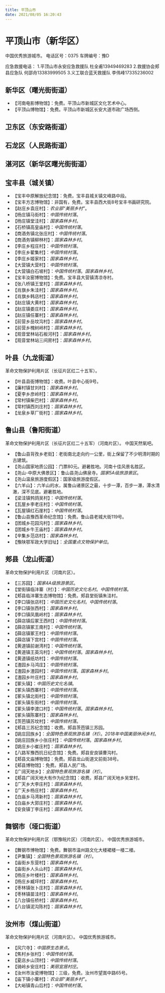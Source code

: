 ```yaml
---
title: 平顶山市
date: 2021/08/05 16:20:43
---
```


# 平顶山市（新华区）
中国优秀旅游城市。
电话区号：0375
车牌编号：豫D

应急救援电话：
1.平顶山市永安应急救援队 杜全甫13949469283
2.救援协会郏县应急队 何邵舟13383999505
3.义工联合蓝天救援队 李伟峰17335236002

## 新华区（曙光街街道）
* 【河南电影博物馆】：免费。平顶山市新城区文化艺术中心。
* 【平顶山博物馆】：免费。平顶山市新城区长安大道市政广场西侧。
## 卫东区（东安路街道）
## 石龙区（人民路街道）
## 湛河区（新华区曙光街街道）
## 宝丰县（城关镇）
* 【宝丰中原解放纪念馆】：免费。宝丰县城关镇文峰路中段。
* 【宝丰方志博物馆】：非国有，免费。宝丰县西大街8号宝丰书画研究院。
* 【赵庄乡袁庄村】：*农业部“美丽乡村”*。
* 【杨庄镇马街村】：*中国传统村落*。
* 【杨庄镇堂洼村】：*国家森林乡村*。
* 【石桥镇高皇庙村】：*中国传统村落*。
* 【商酒务镇北张庄村】：*中国传统村落*。
* 【商酒务镇柳林村】：*国家森林乡村*。
* 【李庄乡程庄村】：*中国传统村落*。
* 【李庄乡翟集村】：*中国传统村落*。
* 【李庄乡姬家村】：*国家森林乡村*。
* 【大营镇大营村】：*中国传统村落*。
* 【大营镇白石坡村】：*中国传统村落*。*国家森林乡村*。
* 【宝丰汝窑博物馆】：免费。宝丰县大营镇清凉寺村。
* 【张八桥镇王堂村】：*国家森林乡村*。
* 【肖旗乡朱洼村】：*国家森林乡村*。
* 【肖旗乡韩店村】：*国家森林乡村*。
* 【赵庄镇大黄村】：*国家森林乡村*。
* 【赵庄镇娄庄村】：*国家森林乡村*。
* 【赵庄镇任寨村】：*国家森林乡村*。
* 【前营乡岳坟沟村】：*国家森林乡村*。
* 【前营乡槐树岭村】：*国家森林乡村*。
* 【观音堂林站石板河村】：*国家森林乡村*。
* 【观音堂林站三间房村】：*国家森林乡村*。
## 叶县（九龙街道）
革命文物保护利用片区（长征片区红二十五军）。
* 【叶县县衙博物馆】：收费。叶县中心街9号。
* 【廉村镇甘刘村】：*国家森林乡村*。
* 【夏李乡彦岭村】：*国家森林乡村*。
* 【常村镇柴巴村】：*国家森林乡村*。
* 【常村镇西刘庄村】：*国家森林乡村*。
* 【龙泉乡草厂街村】：*国家森林乡村*。
## 鲁山县（鲁阳街道）
革命文物保护利用片区（长征片区红二十五军）（河南片区）。
中国天然氧吧。
* 【鲁山县背孜乡老街】：老街南北走向约一公里，街上保留了不少明清时期的古建筑。
* 【尧山国家地质公园】：门票80元。避暑胜地。河南十佳风景名胜区。
* 【尧山-中原大佛景区】：鲁山县尧山佛泉寺。*国家5A级旅游景区*。
* 【尧山温泉旅游度假区】：国家级旅游度假区。
* 【六羊山】：六羊山的水，属鲁山诸景区之最，十步一潭，百步一瀑，潭水清澈，深不见底。避暑胜地。
* 【梁洼镇鹁鸽吴村】：*中国传统村落*。
* 【瓦屋乡李老庄村】：*中国传统村落*。
* 【瓦屋镇红石崖村】：*中国传统村落*。
* 【鲁山县豫西革命纪念馆】：免费。鲁山县老城大街119号。
* 【团城乡花园沟村】：*国家森林乡村*。
* 【团城乡牛王庙村】：*国家森林乡村*。
* 【辛集乡范店村】：*国家森林乡村*。
* 【豫陕鄂军政大学旧址】：*全国重点文物保护单位*。
## 郏县（龙山街道）
革命文物保护利用片区（河南片区）。
* 【三苏园】：*国家4A级旅游景区*。
* 【堂街镇临沣寨（村）】：*中国历史文化名村*。*中国传统村落*。
* 【郏县临沣寨生态博物馆】：免费。郏县堂街镇朱洼村。
* 【李口镇张店村】：*中国历史文化名村*。*中国传统村落*。
* 【李口镇张西村】：*国家森林乡村*。
* 【李口镇凤凰岭村】：*国家森林乡村*。
* 【薛店镇后冢王西村】：*中国传统村落*。
* 【薛店镇冢王南村】：*中国传统村落*。
* 【薛店镇冢王村】：*中国传统村落*。
* 【薛店镇下宫村】：*中国传统村落*。
* 【黄道镇前谢湾村】：*中国传统村落*。
* 【黄道镇王英沟村】：*中国传统村落*。*国家森林乡村*。
* 【黄道镇纸坊村】：*中国传统村落*。
* 【渣园乡马鸿庄】：*中国传统村落*。
* 【渣园乡渣园村】：*中国传统村落*。*国家森林乡村*。
* 【渣园乡叶庄村】：*国家森林乡村*。
* 【冢头镇】：*中国历史文化名镇*。
* 【冢头镇西寨村】：*中国传统村落*。
* 【冢头镇北街村】：*中国传统村落*。
* 【冢头镇东街村】：*中国传统村落*。
* 【冢头镇李渡口村】：*中国传统村落*。*国家森林乡村*。
* 【冢头镇陈寨村】：*国家森林乡村*。
* 【茨芭镇苏坟村】：*中国传统村落*。
* 【郏县三苏纪念馆】：收费。郏县茨芭镇三苏园。
* 【姚庄回族乡】：*全国特色景观旅游名镇（村）*。*2018年中国美丽休闲乡村*。
* 【姚庄回族乡小张庄村】：*中国传统村落*。*国家森林乡村*。
* 【姚庄乡小崔庄村】：*国家森林乡村*。
* 【八路军豫西抗日纪念馆】：免费。郏县安良镇曹沟村。
* 【郏县文庙博物馆】：免费。郏县龙山街道文前街38号。
* 【郏县博物馆】：免费。郏县人民广场。
* 【广阔天地乡】：*全国特色景观旅游名镇（村）*。
* 【郏县广阔天地大有作为纪念馆】：收费。郏县广阔天地乡吴堂村。
* 【广天乡大李庄村】：*国家森林乡村*。
* 【广天乡杨庄村】：*国家森林乡村*。
* 【白庙乡马湾新村】：*国家森林乡村*。
* 【白庙乡大郭庄村】：*国家森林乡村*。
* 【安良镇丁李庄村】：*国家森林乡村*。
## 舞钢市（垭口街道）
革命文物保护利用片区（鄂豫皖片区）（河南片区）。
中国优秀旅游城市。
* 【舞钢市博物馆】：免费。舞钢市温州路文化大楼裙楼一楼二楼。
* 【尹集镇】：*全国特色景观旅游名镇（村）*。
* 【庙街乡东营村】：*国家森林乡村*。
* 【庙街乡人头山村】：*国家森林乡村*。
* 【杨庄乡叶楼村】：*国家森林乡村*。
* 【杨庄乡臧坪村】：*国家森林乡村*。
* 【枣林镇张卜庄村】：*国家森林乡村*。
* 【枣林镇苗洼村】：*国家森林乡村*。
* 【八台镇任桥村】：*国家森林乡村*。
* 【八台镇泥沟陈村】：*国家森林乡村*。
## 汝州市（煤山街道）
革命文物保护利用片区（河南片区）。
中国优秀旅游城市。
* 【风穴寺】：*中国原生态景点*。
* 【焦村乡张村】：*中国传统村落*。
* 【夏店乡山顶村】：*中国传统村落*。
* 【骑岭乡安庄村】：*美丽宜居村庄*。
* 【汝州市汝瓷博物馆】：三级，免费。汝州市望嵩中路65号。
* 【庙下镇小寨村】：*农业部“美丽乡村”*。
* 【大峪镇青山后村】：*中国传统村落*。
